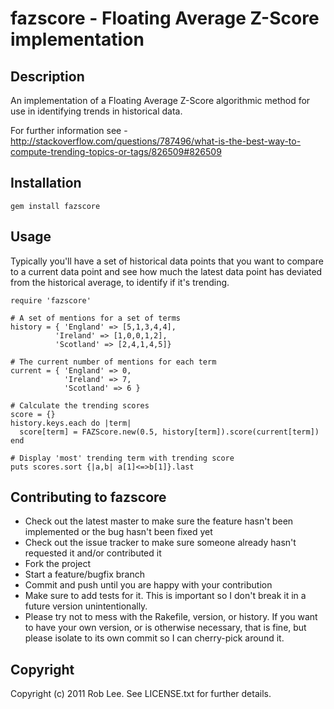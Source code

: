 # fazscore - Floating Average Z-Score implementation

## Description

An implementation of a Floating Average Z-Score algorithmic method for use in identifying trends in historical data.

For further information see - http://stackoverflow.com/questions/787496/what-is-the-best-way-to-compute-trending-topics-or-tags/826509#826509

## Installation

    gem install fazscore

## Usage

Typically you'll have a set of historical data points that you want to compare to a current data point and see how much the latest data point has deviated from the historical average, to identify if it's trending.

    require 'fazscore'

    # A set of mentions for a set of terms
    history = { 'England' => [5,1,3,4,4],
              'Ireland' => [1,0,0,1,2],
              'Scotland' => [2,4,1,4,5]}

    # The current number of mentions for each term
    current = { 'England' => 0,
                'Ireland' => 7,
                'Scotland' => 6 }

    # Calculate the trending scores
    score = {}
    history.keys.each do |term|
      score[term] = FAZScore.new(0.5, history[term]).score(current[term])
    end

    # Display 'most' trending term with trending score
    puts scores.sort {|a,b| a[1]<=>b[1]}.last

## Contributing to fazscore
 
* Check out the latest master to make sure the feature hasn't been implemented or the bug hasn't been fixed yet
* Check out the issue tracker to make sure someone already hasn't requested it and/or contributed it
* Fork the project
* Start a feature/bugfix branch
* Commit and push until you are happy with your contribution
* Make sure to add tests for it. This is important so I don't break it in a future version unintentionally.
* Please try not to mess with the Rakefile, version, or history. If you want to have your own version, or is otherwise necessary, that is fine, but please isolate to its own commit so I can cherry-pick around it.

## Copyright

Copyright (c) 2011 Rob Lee. See LICENSE.txt for further details.

